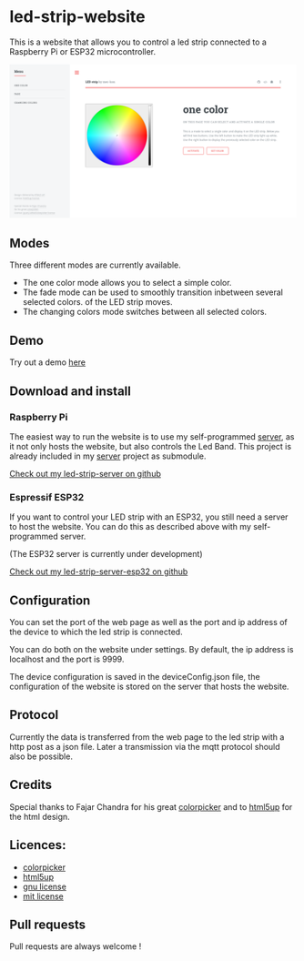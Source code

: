 led-strip-website
====================================

This is a website that allows you to control a led strip connected to a Raspberry Pi or ESP32 microcontroller.

![](demo/led_strip_website.png)


Modes
--------

Three different modes are currently available.
* The one color mode allows you to select a simple color.
* The fade mode can be used to smoothly transition inbetween several selected colors. of the LED strip moves.
* The changing colors mode switches between all selected colors.

Demo
--------

Try out a demo <a href="https://mec-kon.github.io/led-strip-website/src/" target="_blank">here</a>


Download and install
--------

### Raspberry Pi
The easiest way to run the website is to use my self-programmed [server](https://github.com/mec-kon/led-strip-server), 
as it not only hosts the website, but also controls the Led Band.
This project is already included in my [server](https://github.com/mec-kon/led-strip-server) project as submodule.

[Check out my led-strip-server on github](https://github.com/mec-kon/led-strip-server)

### Espressif ESP32
If you want to control your LED strip with an ESP32, you still need a server to host the website.
You can do this as described above with my self-programmed server.

(The ESP32 server is currently under development)

[Check out my led-strip-server-esp32 on github](https://github.com/mec-kon/led-strip-server-esp32)


Configuration
--------
You can set the port of the web page as well as the port and ip address 
of the device to which the led strip is connected.

You can do both on the website under settings.
By default, the ip address is localhost and the port is 9999.

The device configuration is saved in the deviceConfig.json file, 
the configuration of the website is stored on the server that hosts the website.

Protocol
--------
Currently the data is transferred from the web page to the led strip with a http post as a json file.
Later a transmission via the mqtt protocol should also be possible.


Credits
--------

Special thanks to Fajar Chandra
for his great [colorpicker](https://github.com/fujaru/jquery-wheelcolorpicker) and to
[html5up](https://html5up.net/) for the html design.

Licences:
--------

* [colorpicker](https://github.com/fujaru/jquery-wheelcolorpicker/blob/master/LICENSE)
* [html5up](https://html5up.net/license)
* [gnu license](https://github.com/mec-kon/led-strip-website/blob/master/GNU-LICENSE)
* [mit license](https://github.com/mec-kon/led-strip-website/blob/master/MIT-LICENSE)


Pull requests
--------

Pull requests are always welcome !